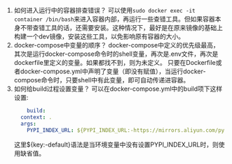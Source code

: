 
1. 如何进入运行中的容器排查错误？
    可以使用``sudo docker exec -it container /bin/bash``来进入容器内部，再运行一些查错工具。但如果容器本身不带查错工具的话，还需要安装。这种情况下，最好是在原来镜像的基础上构建一个dev镜像，安装这些工具，以免影响原有容器的大小。
2. docker-compose中变量的顺序？
    docker-compose中定义的优先级最高，其次是运行docker-compose命令时的shell变量，再次是.env文件，再次是dockerfile里定义的变量。如果都找不到，则为未定义。
    只要在Dockerfile或者docker-compose.yml中声明了变量（即没有赋值），当运行docker-compose命令时，只要shell中有此变量，即可自动传递进容器。
3. 如何给build过程设置变量？
    可以在docker-compose.yml中的build项下这样设置:
    ```yaml
        build:
      context: .
      args:
        PYPI_INDEX_URL: ${PYPI_INDEX_URL:-https://mirrors.aliyun.com/pypi/simple/}
    ```
    这里${key:-default}语法是当环境变量中没有设置PYPI_INDEX_URL时，则使用缺省值。